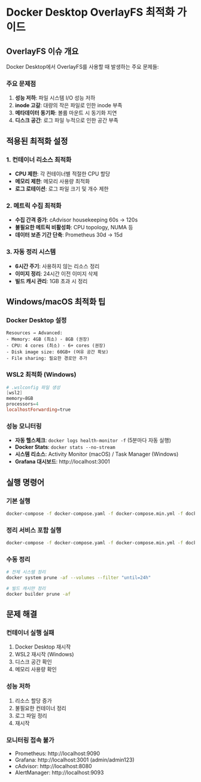 # Docker Desktop OverlayFS 최적화 가이드

## OverlayFS 이슈 개요

Docker Desktop에서 OverlayFS를 사용할 때 발생하는 주요 문제들:

### 주요 문제점
1. **성능 저하**: 파일 시스템 I/O 성능 저하
2. **inode 고갈**: 대량의 작은 파일로 인한 inode 부족
3. **메타데이터 동기화**: 볼륨 마운트 시 동기화 지연
4. **디스크 공간**: 로그 파일 누적으로 인한 공간 부족

## 적용된 최적화 설정

### 1. 컨테이너 리소스 최적화
- **CPU 제한**: 각 컨테이너별 적절한 CPU 할당
- **메모리 제한**: 메모리 사용량 최적화
- **로그 로테이션**: 로그 파일 크기 및 개수 제한

### 2. 메트릭 수집 최적화
- **수집 간격 증가**: cAdvisor housekeeping 60s → 120s
- **불필요한 메트릭 비활성화**: CPU topology, NUMA 등
- **데이터 보존 기간 단축**: Prometheus 30d → 15d

### 3. 자동 정리 시스템
- **6시간 주기**: 사용하지 않는 리소스 정리
- **이미지 정리**: 24시간 이전 이미지 삭제
- **빌드 캐시 관리**: 1GB 초과 시 정리

## Windows/macOS 최적화 팁

### Docker Desktop 설정
```
Resources → Advanced:
- Memory: 4GB (최소) - 8GB (권장)
- CPU: 4 cores (최소) - 6+ cores (권장)
- Disk image size: 60GB+ (여유 공간 확보)
- File sharing: 필요한 경로만 추가
```

### WSL2 최적화 (Windows)
```powershell
# .wslconfig 파일 생성
[wsl2]
memory=8GB
processors=4
localhostForwarding=true
```

### 성능 모니터링
- **자동 헬스체크**: `docker logs health-monitor -f` (5분마다 자동 실행)
- **Docker Stats**: `docker stats --no-stream`
- **시스템 리소스**: Activity Monitor (macOS) / Task Manager (Windows)
- **Grafana 대시보드**: http://localhost:3001

## 실행 명령어

### 기본 실행
```bash
docker-compose -f docker-compose.yaml -f docker-compose.min.yml -f docker-compose.monitoring.yml up --build -d
```

### 정리 서비스 포함 실행
```bash
docker-compose -f docker-compose.yaml -f docker-compose.min.yml -f docker-compose.monitoring.yml --profile cleanup up --build -d
```

### 수동 정리
```bash
# 전체 시스템 정리
docker system prune -af --volumes --filter "until=24h"

# 빌드 캐시만 정리
docker builder prune -af
```

## 문제 해결

### 컨테이너 실행 실패
1. Docker Desktop 재시작
2. WSL2 재시작 (Windows)
3. 디스크 공간 확인
4. 메모리 사용량 확인

### 성능 저하
1. 리소스 할당 증가
2. 불필요한 컨테이너 정리
3. 로그 파일 정리
4. 재시작

### 모니터링 접속 불가
- Prometheus: http://localhost:9090
- Grafana: http://localhost:3001 (admin/admin123)
- cAdvisor: http://localhost:8080
- AlertManager: http://localhost:9093